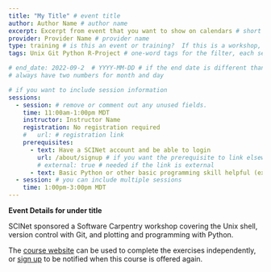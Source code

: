 ```yaml
---
title: "My Title" # event title
author: Author Name # author name
excerpt: Excerpt from event that you want to show on calendars # short excerpt
provider: Provider Name # provider name
type: training # is this an event or training?  If this is a workshop, see the workshop template
tags: Unix Git Python R-Project # one-word tags for the filter, each separated by a space

# end_date: 2022-09-2  # YYYY-MM-DD # if the end date is different than the start date
# always have two numbers for month and day

# if you want to include session information
sessions: 
  - session: # remove or comment out any unused fields.
    time: 11:00am-1:00pm MDT
    instructor: Instructor Name
    registration: No registration required
    #   url: # registration link
    prerequisites:
      - text: Have a SCINet account and be able to login 
        url: /about/signup # if you want the prerequisite to link elsewhere
        # external: true # needed if the link is external
      - text: Basic Python or other basic programming skill helpful (expertise not required)
  - session: # you can include multiple sessions
    time: 1:00pm-3:00pm MDT
---
```


**Event Details for under title**   


SCINet sponsored a Software Carpentry workshop covering the Unix shell, version control with Git, and plotting and programming with Python.  

The [course website](https://steven-schroeder.github.io/2022-03-08-usda-online/) can be used to complete the exercises independently, or [sign up](https://forms.office.com/pages/responsepage.aspx?id=5zZb7e4BvE6GfuA8-g1Gl9poyUcOaMNCuMezzydam55UOEFKWDk5T0RZWFUzUVlaUkJGR1BJR05BNCQlQCN0PWcu) to be notified when this course is offered again. 
